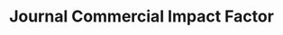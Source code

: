 ---
layout: default
description: This measure is analogous to the commonly used Journal Impact Factor
  (JIF), which is also calculated here. A journal’s impact factor is a popular measure
  of its quality, calculated for year t as the number of times articles from years
  t-1 and t-2 were cited during year t, divided by the number of articles published
  during years t-1 and t-2. Just like JIF is a journal-level measure of quality, it
  is possible to build a journal-level measure of appliedness or commercial relevance
  by replacing paper-to-paper citationss by patent-to-paper citations.
last_edit: Mon, 19 Jun 2023 16:35:54 GMT
location: https://github.com/mattmarx/jcif
open_access: 'FALSE'
related_publications: https://papers.ssrn.com/sol3/papers.cfm?abstract_id=3006859
shortname: jcif
terms_of_use: 'Michael Bikard and Matt Marx introduced JCIF in the paper "From Academia
  to Industry: Hubs as Bridges between University Science and Corporate Technologies",
  available at https://papers.ssrn.com/sol3/papers.cfm?abstract_id=3006859. We would
  appreciate you citing the paper if you use the measure.'
title: Journal Commercial Impact Factor
uuid: 299053b6-f7cf-4753-ae44-d4c088535365
versioning: 'FALSE'
---